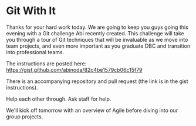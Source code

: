 # Git With It

Thanks for your hard work today. We are going to keep you guys going this evening with a Git challenge Abi recently created. This challenge will take you through a tour of Git techniques that will be invaluable as we move into team projects, and even more important as you graduate DBC and transition into professional teams.

The instructions are posted here:
https://gist.github.com/abinoda/82c4be1579cb06c15f79

There is an accompanying repository and pull request (the link is in the gist instructions).

Help each other through. Ask staff for help.

We'll kick off tomorrow with an overview of Agile before diving into our group projects.

